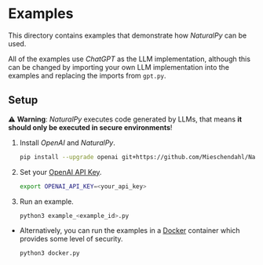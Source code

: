 # Examples

This directory contains examples that demonstrate how *NaturalPy* can be used.

All of the examples use *ChatGPT* as the LLM implementation, although this can be changed by importing your own LLM implementation into the examples and replacing the imports from `gpt.py`.

## Setup

⚠️ **Warning**: *NaturalPy* executes code generated by LLMs, that means **it should only be executed in secure environments**!

1. Install *OpenAI* and *NaturalPy*.

    ```bash
    pip install --upgrade openai git+https://github.com/Mieschendahl/NaturalPy.git
    ```

2. Set your [OpenAI API Key](https://platform.openai.com/api-keys).

    ```bash
    export OPENAI_API_KEY=<your_api_key>
    ```

3. Run an example.

    ```bash
    python3 example_<example_id>.py
    ```

- Alternatively, you can run the examples in a [Docker](https://www.docker.com/resources/what-container/) container which provides some level of security.

    ```bash
    python3 docker.py
    ```